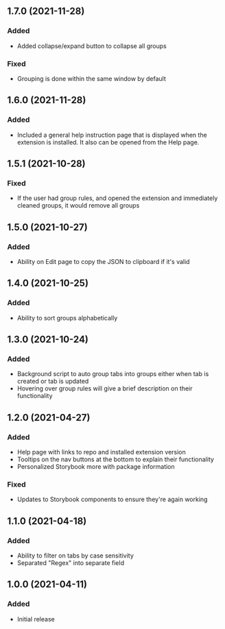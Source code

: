 ## 1.7.0 (2021-11-28)

### Added

- Added collapse/expand button to collapse all groups

### Fixed

- Grouping is done within the same window by default

## 1.6.0 (2021-11-28)

### Added

- Included a general help instruction page that is displayed when the extension is installed.  It also can be opened from the Help page.

## 1.5.1 (2021-10-28)

### Fixed

- If the user had group rules, and opened the extension and immediately cleaned groups, it would remove all groups

## 1.5.0 (2021-10-27)

### Added

- Ability on Edit page to copy the JSON to clipboard if it's valid

## 1.4.0 (2021-10-25)

### Added

- Ability to sort groups alphabetically

## 1.3.0 (2021-10-24)

### Added

- Background script to auto group tabs into groups either when tab is created or tab is updated
- Hovering over group rules will give a brief description on their functionality

## 1.2.0 (2021-04-27)

### Added

- Help page with links to repo and installed extension version
- Tooltips on the nav buttons at the bottom to explain their functionality
- Personalized Storybook more with package information

### Fixed

- Updates to Storybook components to ensure they're again working

## 1.1.0 (2021-04-18)

### Added

- Ability to filter on tabs by case sensitivity
- Separated "Regex" into separate field

## 1.0.0 (2021-04-11)

### Added

- Initial release
